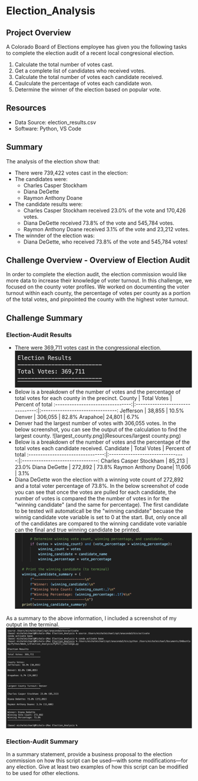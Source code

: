 # Election_Analysis

## Project Overview
A Colorado Board of Elections employee has given you the following tasks to complete the election audit of a recent local congresional election.

1. Calculate the total number of votes cast.
2. Get a complete list of candidates who received votes.
3. Calculate the total number of votes each candidate received.
4. Caulculate the percentage of votes each candidate won.
5. Determine the winner of the election based on popular vote.

## Resources
- Data Source: election_results.csv
- Software: Python, VS Code

## Summary
The analysis of the election show that:
- There were 739,422 votes cast in the election:
- The candidates were:
    - Charles Casper Stockham
    - Diana DeGette
    - Raymon Anthony Doane
- The candidate results were:
    - Charles Casper Stockham received 23.0% of the vote and 170,426 votes.
    - Diana DeGette received 73.8% of the vote and 545,784 votes.
    - Raymon Anthony Doane received 3.1% of the vote and 23,212 votes.
- The winnder of the election was:
    - Diana DeGette, who received 73.8% of the vote and 545,784 votes!

## Challenge Overview - Overview of Election Audit
In order to complete the election audit, the election commission would like more data to increase their knowledge of voter turnout. In this challenge, we focused on the county voter profiles. We worked on documenting the voter turnout within each county, the percentage of votes per county as a portion of the total votes, and pinpointed the county with the highest voter turnout. 

## Challenge Summary
### Election-Audit Results
-  There were 369,711 votes cast in the congressional election.
![Total_votes.png](Resources/Total_votes.png)
- Below is a breakdown of the number of votes and the percentage of total votes for each county in the precinct.
County                    | Total Votes                    | Percent of total
:--------------------------------:|:--------------------------------:|:--------------------------------:
Jefferson | 38,855 | 10.5%
Denver | 306,055 | 82.8%
Arapahoe| 24,801 | 6.7%
- Denver had the largest number of votes with 306,055 votes. In the below screenshot, you can see the output of the calculation to find the largest county.
![largest_county.png](Resources/largest county.png)
- Below is a breakdown of the number of votes and the percentage of the total votes each candidate received.
Candidate                  | Total Votes                    | Percent of total
:--------------------------------:|:--------------------------------:|:--------------------------------:
Charles Casper Stockham | 85,213 | 23.0%
Diana DeGette | 272,892 | 73.8%
Raymon Anthony Doane| 11,606 | 3.1%
- Diana DeGette won the election with a winning vote count of 272,892 and a total voter percentage of 73.8%. In the below screenshot of code you can see that once the votes are pulled for each candidate, the number of votes is compared the the number of votes in for the "winning candidate" (and the same for percentage). The first candidate to be tested will automaticall be the "winning candidate" becuase the winnig candidate vote variable is set to 0 at the start. But, only once all of the candidates are compared to the winning candidate vote variable can the final and true winning candidate be printed.
![winning_candidate.png](Resources/winning_candidate.png)

As a summary to the above information, I included a screenshot of my output in the terminal.
![election_terminal.png](Resources/election_terminal.png)

### Election-Audit Summary
In a summary statement, provide a business proposal to the election commission on how this script can be used—with some modifications—for any election. Give at least two examples of how this script can be modified to be used for other elections.